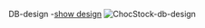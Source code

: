 DB-design -[show design](https://dbdiagram.io/d/ChocStock-db-design-669f1a088b4bb5230e0eed24)
![ChocStock-db-design](https://github.com/user-attachments/assets/47e66792-29bf-4700-9523-3b3b556e105a)
